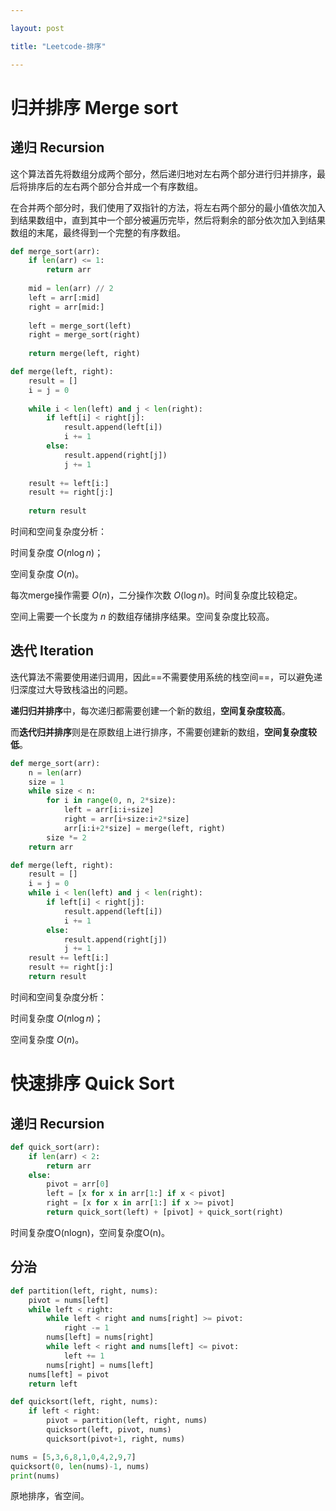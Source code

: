 ```yaml
---

layout: post

title: "Leetcode-排序"

---
```


# 归并排序 Merge sort

## 递归 Recursion

这个算法首先将数组分成两个部分，然后递归地对左右两个部分进行归并排序，最后将排序后的左右两个部分合并成一个有序数组。

在合并两个部分时，我们使用了双指针的方法，将左右两个部分的最小值依次加入到结果数组中，直到其中一个部分被遍历完毕，然后将剩余的部分依次加入到结果数组的末尾，最终得到一个完整的有序数组。

~~~python
def merge_sort(arr):
    if len(arr) <= 1:
        return arr
    
    mid = len(arr) // 2
    left = arr[:mid]
    right = arr[mid:]
    
    left = merge_sort(left)
    right = merge_sort(right)
    
    return merge(left, right)

def merge(left, right):
    result = []
    i = j = 0
    
    while i < len(left) and j < len(right):
        if left[i] < right[j]:
            result.append(left[i])
            i += 1
        else:
            result.append(right[j])
            j += 1
    
    result += left[i:]
    result += right[j:]
    
    return result

~~~

时间和空间复杂度分析：

时间复杂度 $O(n\log n)$；

空间复杂度 $O(n)$。

每次merge操作需要 $O(n)$，二分操作次数 $O(\log n)$。时间复杂度比较稳定。

空间上需要一个长度为 $n$ 的数组存储排序结果。空间复杂度比较高。

## 迭代 Iteration

迭代算法不需要使用递归调用，因此==不需要使用系统的栈空间==，可以避免递归深度过大导致栈溢出的问题。

**递归归并排序**中，每次递归都需要创建一个新的数组，**空间复杂度较高**。

而**迭代归并排序**则是在原数组上进行排序，不需要创建新的数组，**空间复杂度较低**。

~~~python
def merge_sort(arr):
    n = len(arr)
    size = 1
    while size < n:
        for i in range(0, n, 2*size):
            left = arr[i:i+size]
            right = arr[i+size:i+2*size]
            arr[i:i+2*size] = merge(left, right)
        size *= 2
    return arr

def merge(left, right):
    result = []
    i = j = 0
    while i < len(left) and j < len(right):
        if left[i] < right[j]:
            result.append(left[i])
            i += 1
        else:
            result.append(right[j])
            j += 1
    result += left[i:]
    result += right[j:]
    return result

~~~

时间和空间复杂度分析：

时间复杂度 $O(n\log n)$；

空间复杂度 $O(n)$。

# 快速排序 Quick Sort

## 递归 Recursion

~~~python
def quick_sort(arr):
    if len(arr) < 2:
        return arr
    else:
        pivot = arr[0]
        left = [x for x in arr[1:] if x < pivot]
        right = [x for x in arr[1:] if x >= pivot]
        return quick_sort(left) + [pivot] + quick_sort(right)
~~~

时间复杂度O(nlogn)，空间复杂度O(n)。

## 分治

~~~python
def partition(left, right, nums):
	pivot = nums[left]
	while left < right:
		while left < right and nums[right] >= pivot:
			right -= 1
		nums[left] = nums[right]
		while left < right and nums[left] <= pivot:
			left += 1
		nums[right] = nums[left]
	nums[left] = pivot
	return left

def quicksort(left, right, nums):
	if left < right:
		pivot = partition(left, right, nums)
		quicksort(left, pivot, nums)
		quicksort(pivot+1, right, nums)

nums = [5,3,6,8,1,0,4,2,9,7]
quicksort(0, len(nums)-1, nums)
print(nums)
~~~

原地排序，省空间。
